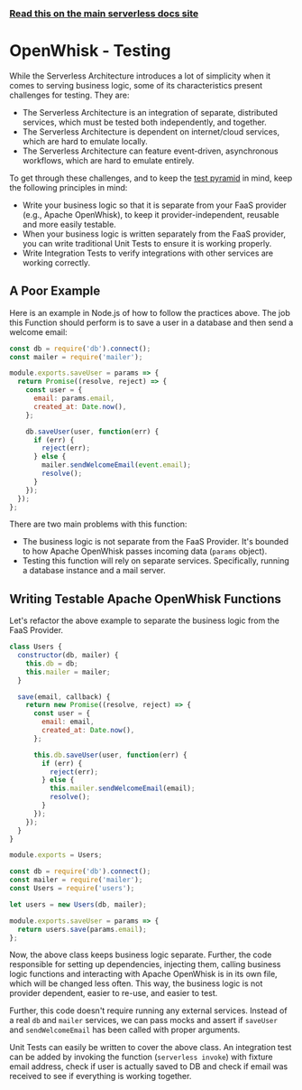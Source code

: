 <!--
title: Serverless Framework - Apache OpenWhisk Guide - Testing
menuText: Testing
menuOrder: 9
description: Recommendations and best practices for testing Apache OpenWhisk Functions with the Serverless Framework
layout: Doc
-->

<!-- DOCS-SITE-LINK:START automatically generated  -->

### [Read this on the main serverless docs site](https://www.serverless.com/framework/docs/providers/openwhisk/guide/testing)

<!-- DOCS-SITE-LINK:END -->

# OpenWhisk - Testing

While the Serverless Architecture introduces a lot of simplicity when it comes to serving business logic, some of its characteristics present challenges for testing. They are:

- The Serverless Architecture is an integration of separate, distributed services, which must be tested both independently, and together.
- The Serverless Architecture is dependent on internet/cloud services, which are hard to emulate locally.
- The Serverless Architecture can feature event-driven, asynchronous workflows, which are hard to emulate entirely.

To get through these challenges, and to keep the [test pyramid](http://martinfowler.com/bliki/TestPyramid.html) in mind, keep the following principles in mind:

- Write your business logic so that it is separate from your FaaS provider (e.g., Apache OpenWhisk), to keep it provider-independent, reusable and more easily testable.
- When your business logic is written separately from the FaaS provider, you can write traditional Unit Tests to ensure it is working properly.
- Write Integration Tests to verify integrations with other services are working correctly.

## A Poor Example

Here is an example in Node.js of how to follow the practices above. The job this Function should perform is to save a user in a database and then send a welcome email:

```javascript
const db = require('db').connect();
const mailer = require('mailer');

module.exports.saveUser = params => {
  return Promise((resolve, reject) => {
    const user = {
      email: params.email,
      created_at: Date.now(),
    };

    db.saveUser(user, function(err) {
      if (err) {
        reject(err);
      } else {
        mailer.sendWelcomeEmail(event.email);
        resolve();
      }
    });
  });
};
```

There are two main problems with this function:

- The business logic is not separate from the FaaS Provider. It's bounded to how Apache OpenWhisk passes incoming data (`params` object).
- Testing this function will rely on separate services. Specifically, running a database instance and a mail server.

## Writing Testable Apache OpenWhisk Functions

Let's refactor the above example to separate the business logic from the FaaS Provider.

```javascript
class Users {
  constructor(db, mailer) {
    this.db = db;
    this.mailer = mailer;
  }

  save(email, callback) {
    return new Promise((resolve, reject) => {
      const user = {
        email: email,
        created_at: Date.now(),
      };

      this.db.saveUser(user, function(err) {
        if (err) {
          reject(err);
        } else {
          this.mailer.sendWelcomeEmail(email);
          resolve();
        }
      });
    });
  }
}

module.exports = Users;
```

```javascript
const db = require('db').connect();
const mailer = require('mailer');
const Users = require('users');

let users = new Users(db, mailer);

module.exports.saveUser = params => {
  return users.save(params.email);
};
```

Now, the above class keeps business logic separate. Further, the code responsible for setting up dependencies, injecting them, calling business logic functions and interacting with Apache OpenWhisk is in its own file, which will be changed less often. This way, the business logic is not provider dependent, easier to re-use, and easier to test.

Further, this code doesn't require running any external services. Instead of a real `db` and `mailer` services, we can pass mocks and assert if `saveUser` and `sendWelcomeEmail` has been called with proper arguments.

Unit Tests can easily be written to cover the above class. An integration test can be added by invoking the function (`serverless invoke`) with fixture email address, check if user is actually saved to DB and check if email was received to see if everything is working together.
